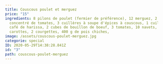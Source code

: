 ```yaml
---
title: Couscous poulet et merguez
price: "15"
ingredients: 8 pilons de poulet (fermier de préférence), 12 merguez, 2 boîtes de
  concentré de tomates, 3 cuillères à soupe d'épices à couscous, 1 cuillère à
  café de harissa, 2 cubes de bouillon de boeuf, 3 tomates, 10 navets, 5
  carottes, 2 courgettes, 400 g de pois chiches,
image: /assets/couscous-poulet-merguez.jpg
categorie: special
ID: 2020-05-29T14:38:28.841Z
id: "3"
path: couscous-poulet-merguez
---
```

